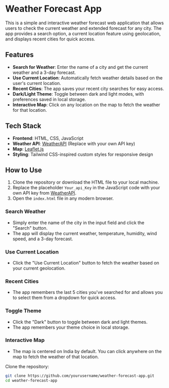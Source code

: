 # Weather Forecast App

This is a simple and interactive weather forecast web application that allows users to check the current weather and extended forecast for any city. The app provides a search option, a current location feature using geolocation, and displays recent cities for quick access.

## Features

- **Search for Weather**: Enter the name of a city and get the current weather and a 3-day forecast.
- **Use Current Location**: Automatically fetch weather details based on the user's current location.
- **Recent Cities**: The app saves your recent city searches for easy access.
- **Dark/Light Theme**: Toggle between dark and light modes, with preferences saved in local storage.
- **Interactive Map**: Click on any location on the map to fetch the weather for that location.

## Tech Stack

- **Frontend**: HTML, CSS, JavaScript
- **Weather API**: [WeatherAPI](https://www.weatherapi.com/) (Replace with your own API key)
- **Map**: [Leaflet.js](https://leafletjs.com/)
- **Styling**: Tailwind CSS-inspired custom styles for responsive design

## How to Use

1. Clone the repository or download the HTML file to your local machine.
2. Replace the placeholder `Your_api_Key` in the JavaScript code with your own API key from [WeatherAPI](https://www.weatherapi.com/).
3. Open the `index.html` file in any modern browser.

### Search Weather
- Simply enter the name of the city in the input field and click the "Search" button.
- The app will display the current weather, temperature, humidity, wind speed, and a 3-day forecast.

### Use Current Location
- Click the "Use Current Location" button to fetch the weather based on your current geolocation.

### Recent Cities
- The app remembers the last 5 cities you've searched for and allows you to select them from a dropdown for quick access.

### Toggle Theme
- Click the "Dark" button to toggle between dark and light themes.
- The app remembers your theme choice in local storage.

### Interactive Map
- The map is centered on India by default. You can click anywhere on the map to fetch the weather of that location.

Clone the repository:
   ```bash
   git clone https://github.com/yourusername/weather-forecast-app.git
   cd weather-forecast-app

